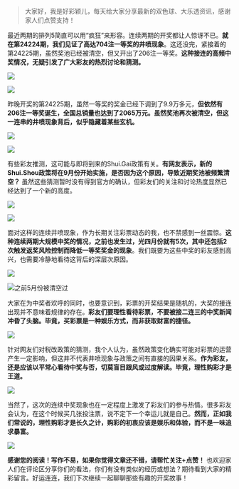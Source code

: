 > 大家好，我是好彩颖儿，每天给大家分享最新的双色球、大乐透资讯，感谢家人们点赞支持！

最近两期的排列5简直可以用“疯狂”来形容。连续两期的开奖都让人惊讶不已。**就在第24224期，我们见证了高达704注一等奖的井喷现象**。这还没完，紧接着的第24225期，虽然奖池已经被清空，但又开出了206注一等奖。**这种接连的高频中奖情况，无疑引发了广大彩友的热烈讨论和猜测。**


![](https://cdn.jsdelivr.net/gh/wangwenjie1314/PicCDN/2024-8-23/1724391318383-image.png)

![](https://cdn.jsdelivr.net/gh/wangwenjie1314/PicCDN/2024-8-23/1724391335352-image.png)


昨晚开奖的第24225期，虽然一等奖的奖金已经下调到了9.9万多元，**但依然有206注一等奖诞生，全国总销量也达到了2065万元。虽然奖池再次被清空，但这一连串的井喷现象背后，似乎隐藏着某些玄机。**



![](https://cdn.jsdelivr.net/gh/wangwenjie1314/PicCDN/2024-8-23/1724391415796-image.png)

![](https://cdn.jsdelivr.net/gh/wangwenjie1314/PicCDN/2024-8-23/1724390966850-image.png)


有些彩友推测，这可能与即将到来的Shui.Gai政策有关。**有网友表示，新的Shui.Shou政策将在9月份开始实施，是否因为这个原因，导致近期奖池被频繁清空？** 虽然这些猜测暂时没有得到官方的确认，但彩友们的关注和讨论热度显然已经达到了一个新的高度。


![](https://cdn.jsdelivr.net/gh/wangwenjie1314/PicCDN/2024-8-23/1724391507837-image.png)


![](https://cdn.jsdelivr.net/gh/wangwenjie1314/PicCDN/2024-8-23/1724391539417-image.png)


面对这样的连续井喷现象，作为长期关注彩票动态的我，也不禁感到一丝震惊。**这种连续两期大规模中奖的情况，之前也发生过，光四月份就有5次，其中还包括2次触发返奖风险控制而降低一等奖奖金的现象**。我们既要为这些中奖的彩友感到高兴，也需要冷静地看待这背后的深层次原因。

![](https://cdn.jsdelivr.net/gh/wangwenjie1314/PicCDN/2024-8-23/1724390264276-image.png)

![之前5月份被清空过](https://cdn.jsdelivr.net/gh/wangwenjie1314/PicCDN/2024-8-23/1724390397776-image.png)


大家在为中奖者欢呼的同时，也要意识到，彩票的开奖结果是随机的，大奖的接连出现并不意味着规律的存在。**彩友们要理性看待彩票，不要被接二连三的中奖新闻冲昏了头脑。毕竟，买彩票是一种娱乐方式，而非获取财富的捷径。**


![](https://cdn.jsdelivr.net/gh/wangwenjie1314/PicCDN/2024-8-23/1724391051047-image.png)



针对网友们对税改政策的猜测，我个人认为，虽然政策变化确实可能对彩票的运营产生一定影响，但这并不代表井喷现象与政策之间有直接的因果关系。**作为彩友，还是应该以平常心看待中奖与否，切莫盲目跟风或过度解读。毕竟，理性购彩才是王道。**


![](https://cdn.jsdelivr.net/gh/wangwenjie1314/PicCDN/2024-8-23/1724391013444-image.png)


当然了，这次的连续中奖现象也在一定程度上激发了彩友们的参与热情。很多彩友会认为，在这个时候买几张投注票，说不定下一个幸运儿就是自己。**然而，正如我们常说的，理性购彩才是长久之计，购彩的初衷应该是娱乐和体验，而不是一味追求暴富。**


![](https://cdn.jsdelivr.net/gh/wangwenjie1314/PicCDN/2024-8-23/1724391172030-image.png)


**感谢您的阅读！写作不易，如果你觉得文章还不错，请帮忙关注+点赞！** 也欢迎家人们在评论区分享你们的看法，你们有没有类似的经历或想法？期待看到大家的精彩留言。好运连连，我们下次继续一起聊聊那些有趣的开奖故事！

